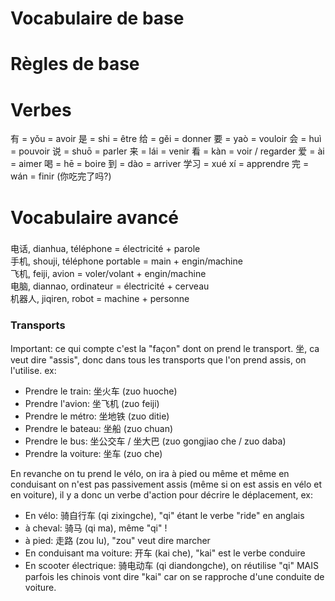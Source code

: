 # Vocabulaire de base  
  
  
# Règles de base
  
  
# Verbes  
有 = yǒu = avoir
是 = shi = être 
给 = gěi = donner
要 = yaò = vouloir
会 = huì = pouvoir
说 = shuō = parler 
来 = lái = venir 
看 = kàn = voir / regarder
爱 = ài = aimer 
喝 = hē = boire
到 = dào = arriver
学习 = xué xí = apprendre
完 = wán = finir (你吃完了吗?)
  
# Vocabulaire avancé
### 
电话, dianhua, téléphone = électricité + parole  
手机, shouji, téléphone portable = main + engin/machine  
飞机, feiji, avion = voler/volant + engin/machine  
电脑, diannao, ordinateur = électricité + cerveau  
机器人, jiqiren, robot = machine + personne  

### Transports
Important: ce qui compte c'est la "façon" dont on prend le transport.
坐, ca veut dire "assis", donc dans tous les transports que l'on prend assis, on l'utilise. ex:
- Prendre le train: 坐火车 (zuo huoche)  
- Prendre l'avion: 坐飞机 (zuo feiji)  
- Prendre le métro: 坐地铁 (zuo ditie)  
- Prendre le bateau: 坐船 (zuo chuan)  
- Prendre le bus: 坐公交车 / 坐大巴 (zuo gongjiao che / zuo daba)  
- Prendre la voiture: 坐车 (zuo che)  
  
En revanche on tu prend le vélo, on ira à pied ou même et même en conduisant on n'est pas passivement assis (même si on est assis en vélo et en voiture), il y a donc un verbe d'action pour décrire le déplacement, ex:     
- En vélo: 骑自行车 (qi zixingche), "qi" étant le verbe "ride" en anglais  
- à cheval: 骑马 (qi ma), même "qi" !  
- à pied: 走路 (zou lu), "zou" veut dire marcher  
- En conduisant ma voiture: 开车 (kai che), "kai" est le verbe conduire  
- En scooter électrique: 骑电动车 (qi diandongche), on réutilise "qi" MAIS parfois les chinois vont dire "kai" car on se rapproche d'une conduite de voiture.  
  
